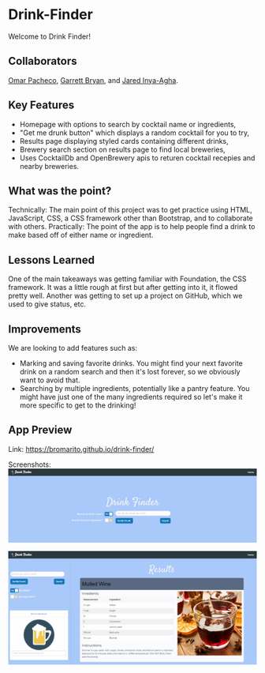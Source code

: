 # Drink-Finder

Welcome to Drink Finder!

## Collaborators
<a href="https://github.com/brOmarito">Omar Pacheco</a>, <a href="https://github.com/GarrettLB">Garrett Bryan</a>, and <a href="https://github.com/jaredinyaagha1">Jared Inya-Agha</a>.

## Key Features
* Homepage with options to search by cocktail name or ingredients,
* "Get me drunk button" which displays a random cocktail for you to try,
* Results page displaying styled cards containing different drinks,
* Brewery search section on results page to find local breweries,
* Uses CocktailDb and OpenBrewery apis to returen cocktail recepies and nearby breweries.

## What was the point?
Technically: The main point of this project was to get practice using HTML, JavaScript, CSS, a CSS framework other than Bootstrap, and to collaborate with others.
Practically: The point of the app is to help people find a drink to make based off of either name or ingredient.

## Lessons Learned
One of the main takeaways was getting familiar with Foundation, the CSS framework. It was a little rough at first but after getting into it, it flowed pretty well. Another was getting to set up a project on GitHub, which we used to give status, etc.

## Improvements
We are looking to add features such as:
* Marking and saving favorite drinks. You might find your next favorite drink on a random search and then it's lost forever, so we obviously want to avoid that.
* Searching by multiple ingredients, potentially like a pantry feature. You might have just one of the many ingredients required so let's make it more specific to get to the drinking!

## App Preview
Link: https://bromarito.github.io/drink-finder/

Screenshots:
![Screenshot of Home Page](./assets/pics/screenshot-home.PNG)

![Screenshot of Results Page](./assets/pics/screenshot-results.PNG)
